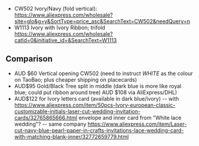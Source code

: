 * CW502 Ivory/Navy (fold vertical): https://www.aliexpress.com/wholesale?site=glo&g=y&SortType=price_asc&SearchText=CW502&needQuery=n
* W1113 Ivory with Ivory Ribbon; trifold https://www.aliexpress.com/wholesale?catId=0&initiative_id=&SearchText=W1113

## Comparison

* AUD $60 Vertical opening CW502 (need to instruct *WHITE* as the colour on
  TaoBao; plus cheaper shipping on placecards)
* AUD$95 Gold/Black Tree split in middle (dark blue is more like royal blue; could put ribbon around tree)
  AUD $108 via AliExpress/DHL)
* AUD$122 for Ivory letters card (available in dark blue/ivory) -- with
  https://www.aliexpress.com/item/50pcs-Ivory-european-classic-customizable-initials-laser-cut-wedding-invitation-cards/32765865666.html
  envelope and inner card from "White lace wedding"? -- same company
  https://www.aliexpress.com/item/Laser-cut-navy-blue-pearl-paper-in-crafts-invitations-lace-wedding-card-with-matching-blank-inner/32772659779.html
